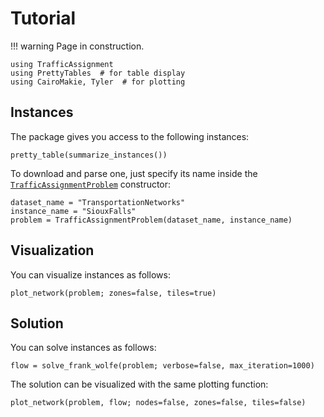 # Tutorial

!!! warning
    Page in construction.

```@example tuto
using TrafficAssignment
using PrettyTables  # for table display
using CairoMakie, Tyler  # for plotting
```

## Instances

The package gives you access to the following instances:

```@example tuto
pretty_table(summarize_instances())
```

To download and parse one, just specify its name inside the [`TrafficAssignmentProblem`](@ref) constructor:

```@example tuto
dataset_name = "TransportationNetworks"
instance_name = "SiouxFalls"
problem = TrafficAssignmentProblem(dataset_name, instance_name)
```

## Visualization

You can visualize instances as follows:

```@example tuto
plot_network(problem; zones=false, tiles=true)
```

## Solution

You can solve instances as follows:

```@example tuto
flow = solve_frank_wolfe(problem; verbose=false, max_iteration=1000)
```

The solution can be visualized with the same plotting function:

```@example tuto
plot_network(problem, flow; nodes=false, zones=false, tiles=false)
```
